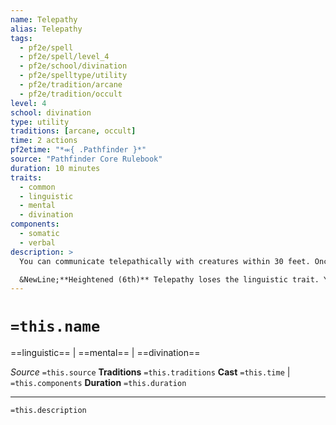 ```yaml
---
name: Telepathy
alias: Telepathy
tags:
  - pf2e/spell
  - pf2e/spell/level_4
  - pf2e/school/divination
  - pf2e/spelltype/utility
  - pf2e/tradition/arcane
  - pf2e/tradition/occult
level: 4
school: divination
type: utility
traditions: [arcane, occult]
time: 2 actions
pf2etime: "*⬺{ .Pathfinder }*"
source: "Pathfinder Core Rulebook"
duration: 10 minutes
traits:
  - common
  - linguistic
  - mental
  - divination
components:
  - somatic
  - verbal
description: >
  You can communicate telepathically with creatures within 30 feet. Once you establish a connection by communicating with a creature, the communication is two-way. You can communicate only with creatures that share a language with you.

  &NewLine;**Heightened (6th)** Telepathy loses the linguistic trait. You can communicate telepathically with creatures using shared mental imagery even if you don't share a language.
---
```

# `=this.name`
==linguistic== | ==mental== | ==divination==

*Source* `=this.source`
**Traditions** `=this.traditions`
**Cast** `=this.time` | `=this.components`
**Duration** `=this.duration`

***
`=this.description`